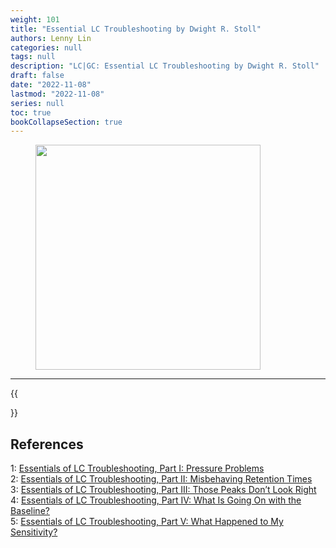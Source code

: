 ```yaml
---
weight: 101
title: "Essential LC Troubleshooting by Dwight R. Stoll"
authors: Lenny Lin
categories: null
tags: null
description: "LC|GC: Essential LC Troubleshooting by Dwight R. Stoll"
draft: false
date: "2022-11-08"
lastmod: "2022-11-08"
series: null
toc: true
bookCollapseSection: true
---
```


<figure>
  <img width = "360" src = "/docs/images/troubleshooting_01.jpg"/>
  <figcaption class = "bottom"></figcaption>
</figure>


<!--more-->
---
{{<section>}}


## References
1: <a href = "https://www.chromatographyonline.com/view/essentials-of-lc-troubleshooting-part-i-pressure-problems" target="_blank" rel="noopener noreferrer">Essentials of LC Troubleshooting, Part I: Pressure Problems</a>   
2: <a href = "https://www.chromatographyonline.com/view/essentials-of-lc-troubleshooting-part-ii-misbehaving-retention-times" target="_blank" rel="noopener noreferrer">
Essentials of LC Troubleshooting, Part II: Misbehaving Retention Times</a>  
3: <a href = "https://www.chromatographyonline.com/view/essentials-of-lc-troubleshooting-part-3-those-peaks-don-t-look-right" target="_blank" rel="noopener noreferrer">Essentials of LC Troubleshooting, Part III: Those Peaks Don’t Look Right</a>  
4: <a href = "https://www.chromatographyonline.com/view/essentials-of-lc-troubleshooting-part-iv-what-is-going-on-with-the-baseline-" target="_blank" rel="noopener noreferrer">Essentials of LC Troubleshooting, Part IV: What Is Going On with the Baseline?</a>  
5: <a href = "https://www.chromatographyonline.com/view/essentials-of-lc-troubleshooting-part-v-what-happened-to-my-sensitivity-" target="_blank" rel="noopener noreferrer">Essentials of LC Troubleshooting, Part V: What Happened to My Sensitivity?</a>  